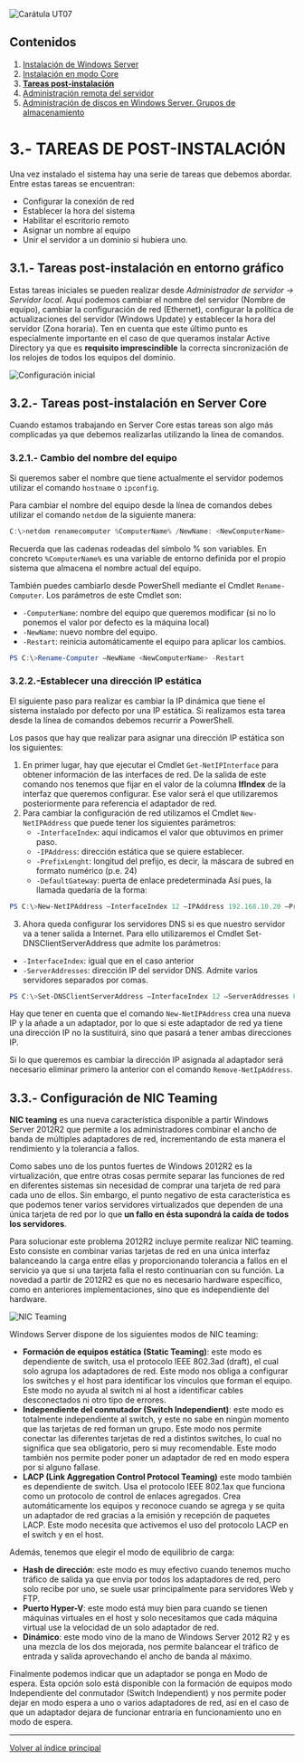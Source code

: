 ![Carátula UT07](imgs/caratula_ut07.png)

## Contenidos

1. [Instalación de Windows Server](01_instalación.md)
2. [Instalación en modo Core](02_instalación_core.md)
3. [**Tareas post-instalación**](03_postinstalación.md)
4. [Administración remota del servidor](04_admin_remota.md)
5. [Administración de discos en Windows Server. Grupos de almacenamiento](05_admin_discos.md)


# 3.- TAREAS DE POST-INSTALACIÓN

Una vez instalado el sistema hay una serie de tareas que debemos abordar. Entre estas tareas se encuentran:

- Configurar la conexión de red
- Establecer la hora del sistema
- Habilitar el escritorio remoto
- Asignar un nombre al equipo
- Unir el servidor a un dominio si hubiera uno.


## 3.1.- Tareas post-instalación en entorno gráfico

Estas tareas iniciales se pueden realizar desde *Administrador de servidor -> Servidor local*.  Aquí podemos cambiar el nombre del servidor (Nombre de equipo), cambiar la configuración de red (Ethernet), configurar la política de actualizaciones del servidor (Windows Update) y establecer la hora del servidor (Zona horaria). Ten en cuenta que este último punto es especialmente importante en el caso de que queramos instalar Active Directory ya que es **requisito imprescindible** la correcta sincronización de los relojes de todos los equipos del dominio.
 
![Configuración inicial](imgs/03_01_configuracion_inicial.png)

## 3.2.- Tareas post-instalación en Server Core

Cuando estamos trabajando en Server Core estas tareas son algo más complicadas ya que debemos realizarlas utilizando la línea de comandos.


### 3.2.1.- Cambio del nombre del equipo

Si queremos saber el nombre que tiene actualmente el servidor podemos utilizar el comando `hostname` o `ipconfig`.

Para cambiar el nombre del equipo desde la línea de comandos debes utilizar el comando `netdom` de la siguiente manera:

```powershell
C:\>netdom renamecomputer %ComputerName% /NewName: <NewComputerName>
```

Recuerda que las cadenas rodeadas del símbolo % son variables. En concreto `%ComputerName%` es una variable de entorno definida por el propio sistema que almacena el nombre actual del equipo.

También puedes cambiarlo desde PowerShell mediante el Cmdlet `Rename-Computer`. Los parámetros de este Cmdlet son:

- `-ComputerName`: nombre del equipo que queremos modificar (si no lo ponemos el valor por defecto es la máquina local)
- `-NewName`: nuevo nombre del equipo.
- `-Restart`: reinicia automáticamente el equipo para aplicar los cambios.

```powershell
PS C:\>Rename-Computer –NewName <NewComputerName> -Restart
```


### 3.2.2.-Establecer una dirección IP estática

El siguiente paso para realizar es cambiar la IP dinámica que tiene el sistema instalado por defecto por una IP estática. Si realizamos esta tarea desde la línea de comandos debemos recurrir a PowerShell.

Los pasos que hay que realizar para asignar una dirección IP estática son los siguientes:

1.	En primer lugar, hay que ejecutar el Cmdlet `Get-NetIPInterface` para obtener información de las interfaces de red. De la salida de este comando nos tenemos que fijar en el valor de la columna **IfIndex** de la interfaz que queremos configurar. Ese valor será el que utilizaremos posteriormente para referencia el adaptador de red.
2.	Para cambiar la configuración de red utilizamos el Cmdlet `New-NetIPAddress` que puede tener los siguientes parámetros:
    - `-InterfaceIndex`: aquí indicamos el valor que obtuvimos en primer paso.
    - `-IPAddress`: dirección estática que se quiere establecer.
    - `-PrefixLenght`: longitud del prefijo, es decir, la máscara de subred en formato numérico (p.e. 24)
    - `-DefaultGateway`: puerta de enlace predeterminada
Así pues, la llamada quedaría de la forma:

```powershell
PS C:\>New-NetIPAddress –InterfaceIndex 12 –IPAddress 192.168.10.20 –PrefixLength 24 –DefaultGateway 192.168.10.1
```
3.	Ahora queda configurar los servidores DNS  si es que nuestro servidor va a tener salida a Internet. Para ello utilizaremos el Cmdlet Set-DNSClientServerAddress que admite los parámetros:
- `-InterfaceIndex`: igual que en el caso anterior
- `-ServerAddresses`: dirección IP del servidor DNS. Admite varios servidores separados por comas.

```powershell
PS C:\>Set-DNSClientServerAddress –InterfaceIndex 12 –ServerAddresses 8.8.8.8,8.8.4.4
```

Hay que tener en cuenta que el comando `New-NetIPAddress` crea una nueva IP y la añade a un adaptador, por lo que si este adaptador de red ya tiene una dirección IP no la sustituirá, sino que pasará a tener ambas direcciones IP.

Si lo que queremos es cambiar la dirección IP asignada al adaptador será necesario eliminar primero la anterior con el comando `Remove-NetIpAddress`.

## 3.3.- Configuración de NIC Teaming

**NIC teaming** es una nueva característica disponible a partir Windows Server 2012R2 que permite a los administradores combinar el ancho de banda de múltiples adaptadores de red, incrementando de esta manera el rendimiento y la tolerancia a fallos.

Como sabes uno de los puntos fuertes de Windows 2012R2 es la virtualización, que entre otras cosas permite separar las funciones de red en diferentes sistemas sin necesidad de comprar una tarjeta de red para cada uno de ellos. Sin embargo, el punto negativo de esta característica es que podemos tener varios servidores virtualizados que dependen de una única tarjeta de red por lo que **un fallo en ésta supondrá la caída de todos los servidores**.

Para solucionar este problema 2012R2 incluye permite realizar NIC teaming. Esto consiste en combinar varias tarjetas de red en una única interfaz balanceando la carga entre ellas y proporcionando tolerancia a fallos en el servicio ya que si una tarjeta falla el resto continuarían con su función. La novedad a partir de 2012R2 es que no es necesario hardware específico, como en anteriores implementaciones, sino que es independiente del hardware. 

![NIC Teaming](imgs/03_01_nic_team.png)

Windows Server dispone de los siguientes modos de NIC teaming:

- **Formación de equipos estática (Static Teaming)**: este modo es dependiente de switch, usa el protocolo IEEE 802.3ad (draft), el cual solo agrupa los adaptadores de red. Este modo nos obliga a configurar los switches y el host para identificar los vínculos que forman el equipo. Este modo no ayuda al switch ni al host a identificar cables desconectados ni otro tipo de errores.
- **Independiente del conmutador (Switch Independient)**: este modo es totalmente independiente al switch, y este no sabe en ningún momento que las tarjetas de red forman un grupo. Este modo nos permite conectar las diferentes tarjetas de red a distintos switches, lo cual no significa que sea obligatorio, pero si muy recomendable. Este modo también nos permite poder poner un adaptador de red en modo espera por si alguno fallase.
- **LACP (Link Aggregation Control Protocol Teaming)** este modo también es dependiente de switch. Usa el protocolo IEEE 802.1ax que funciona como un protocolo de control de enlaces agregados. Crea automáticamente los equipos y reconoce cuando se agrega y se quita un adaptador de red gracias a la emisión y recepción de paquetes LACP. Este modo necesita que activemos el uso del protocolo LACP en el switch y en el host.
 
Además, tenemos que elegir el modo de equilibrio de carga:

- **Hash de dirección**: este modo es muy efectivo cuando tenemos mucho tráfico de salida ya que envía por todos los adaptadores de red, pero solo recibe por uno, se suele usar principalmente para servidores Web y FTP.
- **Puerto Hyper-V**: este modo está muy bien para cuando se tienen máquinas virtuales en el host y solo necesitamos que cada máquina virtual use la velocidad de un solo adaptador de red.
- **Dinámico**: este modo vino de la mano de Windows Server 2012 R2 y es una mezcla de los dos mejorada, nos permite balancear el tráfico de entrada y salida aprovechando el ancho de banda al máximo.
 
Finalmente podemos indicar que un adaptador se ponga en Modo de espera. Esta opción solo está disponible con la formación de equipos modo Independiente del conmutador (Switch Independient) y nos permite poder dejar en modo espera a uno o varios adaptadores de red, así en el caso de que un adaptador dejara de funcionar entraría en funcionamiento uno en modo de espera.
 

***
[Volver al índice principal](index_UT07.md)
